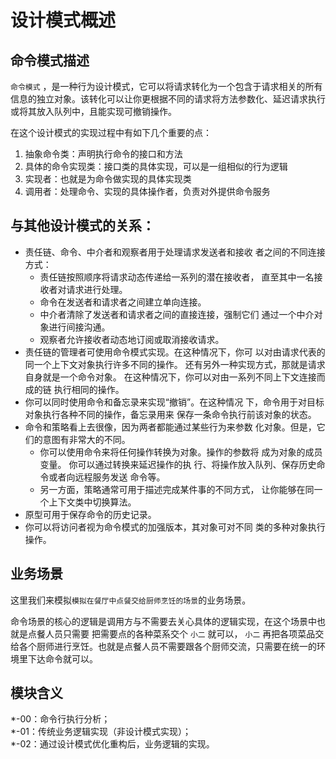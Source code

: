 # 设计模式概述

## 命令模式描述

`命令模式` ，是一种行为设计模式，它可以将请求转化为一个包含于请求相关的所有信息的独立对象。该转化可以让你更根据不同的请求将方法参数化、延迟请求执行或将其放入队列中，且能实现可撤销操作。

在这个设计模式的实现过程中有如下几个重要的点：

1. 抽象命令类：声明执行命令的接口和方法
2. 具体的命令实现类：接⼝类的具体实现，可以是一组相似的行为逻辑 
3. 实现者：也就是为命令做实现的具体实现类 
4. 调⽤者：处理命令、实现的具体操作者，负责对外提供命令服务

## 与其他设计模式的关系：

- 责任链、命令、中介者和观察者用于处理请求发送者和接收 者之间的不同连接方式： 
    - 责任链按照顺序将请求动态传递给一系列的潜在接收者， 直至其中一名接收者对请求进行处理。
    - 命令在发送者和请求者之间建立单向连接。 
    - 中介者清除了发送者和请求者之间的直接连接，强制它们 通过一个中介对象进行间接沟通。 
    - 观察者允许接收者动态地订阅或取消接收请求。 
- 责任链的管理者可使用命令模式实现。在这种情况下，你可 以对由请求代表的同一个上下文对象执行许多不同的操作。 还有另外一种实现方式，那就是请求自身就是一个命令对象。 在这种情况下，你可以对由一系列不同上下文连接而成的链 执行相同的操作。 
- 你可以同时使用命令和备忘录来实现“撤销”。在这种情况 下，命令用于对目标对象执行各种不同的操作，备忘录用来 保存一条命令执行前该对象的状态。 
- 命令和策略看上去很像，因为两者都能通过某些行为来参数 化对象。但是，它们的意图有非常大的不同。
    - 你可以使用命令来将任何操作转换为对象。操作的参数将 成为对象的成员变量。 你可以通过转换来延迟操作的执 行、将操作放入队列、保存历史命令或者向远程服务发送 命令等。 
    - 另一方面，策略通常可用于描述完成某件事的不同方式， 让你能够在同一个上下文类中切换算法。 
- 原型可用于保存命令的历史记录。 
- 你可以将访问者视为命令模式的加强版本，其对象可对不同 类的多种对象执行操作。

## 业务场景

这里我们来模拟`模拟在餐厅中点餐交给厨师烹饪的场景`的业务场景。

命令场景的核心的逻辑是调用方与不需要去关心具体的逻辑实现，在这个场景中也就是点餐⼈员只需要 把需要点的各种菜系交个 `小二` 就可以， `小二` 再把各项菜品交给各个厨师进⾏烹饪。也就是点餐人员不需要跟各个厨师交流，只需要在统⼀的环境里下达命令就可以。

## 模块含义

*-00：命令行执行分析；  
*-01：传统业务逻辑实现（非设计模式实现）；  
*-02：通过设计模式优化重构后，业务逻辑的实现。
